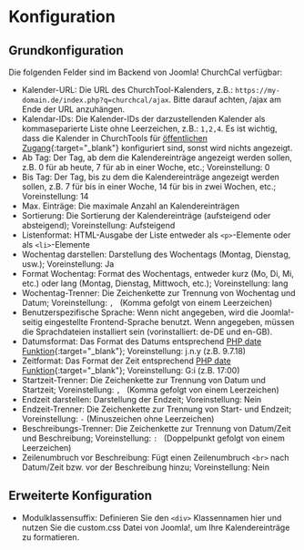 # Konfiguration

## Grundkonfiguration

Die folgenden Felder sind im Backend von Joomla! ChurchCal verfügbar:

- Kalender-URL: Die URL des ChurchTool-Kalenders, z.B.: `https://my-domain.de/index.php?q=churchcal/ajax`. Bitte darauf achten, /ajax am Ende der URL anzuhängen.
- Kalendar-IDs: Die Kalender-IDs der darzustellenden Kalender als kommaseparierte Liste ohne Leerzeichen, z.B.: `1,2,4`. Es ist wichtig, dass die Kalender in ChurchTools für [öffentlichen Zugang](https://hilfe.church.tools/wiki/0/Kalender%20einbetten#OumlffentlicheKalender){:target="_blank"} konfiguriert sind, sonst wird nichts angezeigt.
- Ab Tag: Der Tag, ab dem die Kalendereinträge angezeigt werden sollen, z.B. 0 für ab heute, 7 für ab in einer Woche, etc.; Voreinstellung: 0
- Bis Tag: Der Tag, bis zu dem die Kalendereinträge angezeigt werden sollen, z.B. 7 für bis in einer Woche, 14 für bis in zwei Wochen, etc.; Voreinstellung: 14
- Max. Einträge: Die maximale Anzahl an Kalendereinträgen
- Sortierung: Die Sortierung der Kalendereinträge (aufsteigend oder absteigend); Voreinstellung: Aufsteigend
- Listenformat: HTML-Ausgabe der Liste entweder als `<p>`-Elemente oder als `<li>`-Elemente
- Wochentag darstellen: Darstellung des Wochentags (Montag, Dienstag, usw.); Voreinstellung: Ja
- Format Wochentag: Format des Wochentags, entweder kurz (Mo, Di, Mi, etc.) oder lang (Montag, Dienstag, Mittwoch, etc.); Voreinstellung: lang
- Wochentag-Trenner: Die Zeichenkette zur Trennung von Wochentag und Datum; Voreinstellung: `, ` (Komma gefolgt von einem Leerzeichen)
- Benutzerspezifische Sprache: Wenn nicht angegeben, wird die Joomla!-seitig eingestellte Frontend-Sprache benutzt. Wenn angegeben, müssen die Sprachdateien installiert sein (vorinstalliert: de-DE und en-GB).
- Datumsformat: Das Format des Datums entsprechend [PHP date Funktion](http://php.net/manual/de/function.date.php){:target="_blank"}; Voreinstellung: j.n.y (z.B. 9.7.18)
- Zeitformat: Das Format der Zeit entsprechend [PHP date Funktion](http://php.net/manual/de/function.date.php){:target="_blank"}; Voreinstellung: G:i (z.B. 17:00)
- Startzeit-Trenner: Die Zeichenkette zur Trennung von Datum und Startzeit; Voreinstellung: `, ` (Komma gefolgt von einem Leerzeichen)
- Endzeit darstellen: Darstellung der Endzeit; Voreinstellung: Nein
- Endzeit-Trenner: Die Zeichenkette zur Trennung von Start- und Endzeit; Voreinstellung: `-` (Minuszeichen ohne Leerzeichen)
- Beschreibungs-Trenner: Die Zeichenkette zur Trennung von Datum/Zeit und Beschreibung; Voreinstellung: `: ` (Doppelpunkt gefolgt von einem Leerzeichen)
- Zeilenumbruch vor Beschreibung: Fügt einen Zeilenumbruch `<br>` nach Datum/Zeit bzw. vor der Beschreibung hinzu; Voreinstellung: Nein

## Erweiterte Konfiguration

- Modulklassensuffix: Definieren Sie den `<div>` Klassennamen hier und nutzen Sie die custom.css Datei von Joomla!, um Ihre Kalendereinträge zu formatieren.
